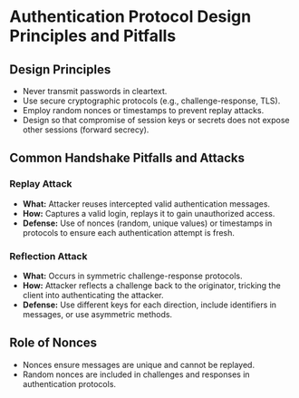 # Authentication Protocol Design Principles and Pitfalls

## Design Principles
- Never transmit passwords in cleartext.
- Use secure cryptographic protocols (e.g., challenge-response, TLS).
- Employ random nonces or timestamps to prevent replay attacks.
- Design so that compromise of session keys or secrets does not expose other sessions (forward secrecy).

## Common Handshake Pitfalls and Attacks

### Replay Attack
- **What:** Attacker reuses intercepted valid authentication messages.
- **How:** Captures a valid login, replays it to gain unauthorized access.
- **Defense:** Use of nonces (random, unique values) or timestamps in protocols to ensure each authentication attempt is fresh.

### Reflection Attack
- **What:** Occurs in symmetric challenge-response protocols.
- **How:** Attacker reflects a challenge back to the originator, tricking the client into authenticating the attacker.
- **Defense:** Use different keys for each direction, include identifiers in messages, or use asymmetric methods.

## Role of Nonces
- Nonces ensure messages are unique and cannot be replayed.
- Random nonces are included in challenges and responses in authentication protocols.